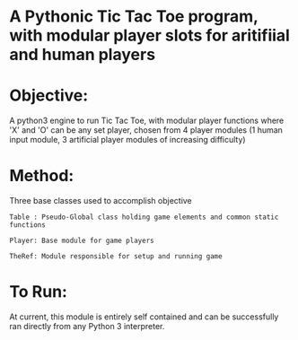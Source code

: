 # A Pythonic Tic Tac Toe program, with modular player slots for aritifiial and human players

# Objective: 
A python3 engine to run Tic Tac Toe, with modular player functions where 'X' and 'O' can be any set player, chosen from 4 player modules (1 human input module, 3 artificial player modules of increasing difficulty) 

# Method:
Three base classes used to accomplish objective

    Table : Pseudo-Global class holding game elements and common static functions

    Player: Base module for game players

    TheRef: Module responsible for setup and running game


# To Run: 

At current, this module is entirely self contained and can be successfully ran directly from any Python 3 interpreter.
